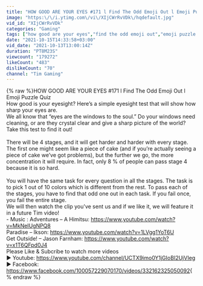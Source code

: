 ```yaml
---
title: "HOW GOOD ARE YOUR EYES #171 l Find The Odd Emoji Out l Emoji Puzzle Quiz"
image: "https:\/\/i.ytimg.com\/vi\/XIjCWrRvVDk\/hqdefault.jpg"
vid_id: "XIjCWrRvVDk"
categories: "Gaming"
tags: ["how good are your eyes","find the odd emoji out","emoji puzzle quiz"]
date: "2021-10-15T14:33:58+03:00"
vid_date: "2021-10-13T13:00:14Z"
duration: "PT8M23S"
viewcount: "179272"
likeCount: "483"
dislikeCount: "70"
channel: "Tim Gaming"
---
```

{% raw %}HOW GOOD ARE YOUR EYES #171 l Find The Odd Emoji Out l Emoji Puzzle Quiz<br />How good is your eyesight? Here’s a simple eyesight test that will show how sharp your eyes are. <br />We all know that “eyes are the windows to the soul.” Do your windows need cleaning, or are they crystal clear and give a sharp picture of the world? Take this test to find it out!<br /><br />There will be 4 stages, and it will get harder and harder with every stage. The first one might seem like a piece of cake (and if you’re actually seeing a piece of cake we’ve got problems), but the further we go, the more concentration it will require. In fact, only 8 % of people can pass stage 4 because it is so hard.  <br /><br />You will have the same task for every question in all the stages. The task is to pick 1 out of 10 colors which is different from the rest. To pass each of the stages, you have to find that odd one out in each task. If you fail once, you fail the entire stage.<br />We will then watch the clip you've sent us and if we like it, we will feature it in a future Tim video!<br />- Music : Adventures – A Himitsu: <a rel="nofollow" target="blank" href="https://www.youtube.com/watch?v=MkNeIUgNPQ8">https://www.youtube.com/watch?v=MkNeIUgNPQ8</a><br />Paradise – Ikson: <a rel="nofollow" target="blank" href="https://www.youtube.com/watch?v=1LVgg1YoT6U">https://www.youtube.com/watch?v=1LVgg1YoT6U</a><br />Get Outside! – Jason Farnham: <a rel="nofollow" target="blank" href="https://www.youtube.com/watch?v=x1T6QFpd0J4">https://www.youtube.com/watch?v=x1T6QFpd0J4</a><br />Please Like &amp; Subcribe to watch more videos<br />▶ Youtube: <a rel="nofollow" target="blank" href="https://www.youtube.com/channel/UCTX9imo0Y1jGIoBI2UjVIeg">https://www.youtube.com/channel/UCTX9imo0Y1jGIoBI2UjVIeg</a><br />▶ Facebook: <a rel="nofollow" target="blank" href="https://www.facebook.com/100057229070170/videos/332162325050092">https://www.facebook.com/100057229070170/videos/332162325050092</a>{% endraw %}
